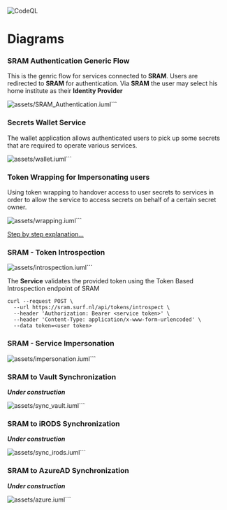 
![CodeQL](https://github.com/harrykodden/SRAM-Token-Service/workflows/CodeQL/badge.svg)
# Diagrams

### SRAM Authentication Generic Flow

This is the genric flow for services connected to **SRAM**. Users are redirected to **SRAM** for authentication. Via **SRAM** the user may select his home institute as their **Identity Provider**


![assets/SRAM_Authentication.iuml](https://www.plantuml.com/plantuml/proxy?cache=no&src=https://raw.github.com/HarryKodden/SRAM-Token-Service/main/assets/SRAM_Authentication.iuml)```

### Secrets Wallet Service

The wallet application allows authenticated users to pick up some secrets that are required to operate various services.


![assets/wallet.iuml](https://www.plantuml.com/plantuml/proxy?cache=no&src=https://raw.github.com/HarryKodden/SRAM-Token-Service/main/assets/wallet.iuml)```


### Token Wrapping for Impersonating users

Using token wrapping to handover access to user secrets to services in order to allow the service to access secrets on behalf of a certain secret owner.


![assets/wrapping.iuml](https://www.plantuml.com/plantuml/proxy?cache=no&src=https://raw.github.com/HarryKodden/SRAM-Token-Service/main/assets/wrapping.iuml)```

[Step by step explanation...](wrapping.md)

### SRAM - Token Introspection


![assets/introspection.iuml](https://www.plantuml.com/plantuml/proxy?cache=no&src=https://raw.github.com/HarryKodden/SRAM-Token-Service/main/assets/introspection.iuml)```

The **Service** validates the provided token using the Token Based Introspection endpoint of SRAM

```curl
curl --request POST \
  --url https://sram.surf.nl/api/tokens/introspect \
  --header 'Authorization: Bearer <service token>' \
  --header 'Content-Type: application/x-www-form-urlencoded' \
  --data token=<user token>
```


### SRAM - Service Impersonation


![assets/impersonation.iuml](https://www.plantuml.com/plantuml/proxy?cache=no&src=https://raw.github.com/HarryKodden/SRAM-Token-Service/main/assets/impersonation.iuml)```

### SRAM to Vault Synchronization

___Under construction___


![assets/sync_vault.iuml](https://www.plantuml.com/plantuml/proxy?cache=no&src=https://raw.github.com/HarryKodden/SRAM-Token-Service/main/assets/sync_vault.iuml)```

### SRAM to iRODS Synchronization

___Under construction___


![assets/sync_irods.iuml](https://www.plantuml.com/plantuml/proxy?cache=no&src=https://raw.github.com/HarryKodden/SRAM-Token-Service/main/assets/sync_irods.iuml)```

### SRAM to AzureAD Synchronization

___Under construction___


![assets/azure.iuml](https://www.plantuml.com/plantuml/proxy?cache=no&src=https://raw.github.com/HarryKodden/SRAM-Token-Service/main/assets/azure.iuml)```
